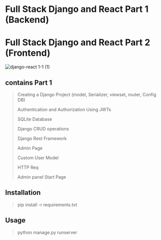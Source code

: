 # Full Stack Django and React Part 1 (Backend)
# Full Stack Django and React Part 2 (Frontend)


![django-react 1-1 (1)](https://user-images.githubusercontent.com/35449529/228967991-5aa28cf5-bff5-4542-91f1-25a0963ab09e.png)

## contains Part 1
> Creating a Django Project (model, Serializer, viewset, router, Config DB)
> 
> Authentication and Authorization Using JWTs 
> 
> SQLite Database
>
> Django CRUD operations 
>
> Django Rest Framework
> 
> Admin Page
> 
> Custom User Model
> 
> HTTP Req
> 
> Admin panel Start Page

## Installation
> pip install -r requirements.txt


## Usage
> python manage.py runserver

